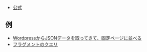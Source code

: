 - [公式](https://router.vuejs.org/ja/)


## 例

- [WordpressからJSONデータを取ってきて、固定ページに並べる](vue.wp-json.md)
- [フラグメントのクエリ](vue.query.md)